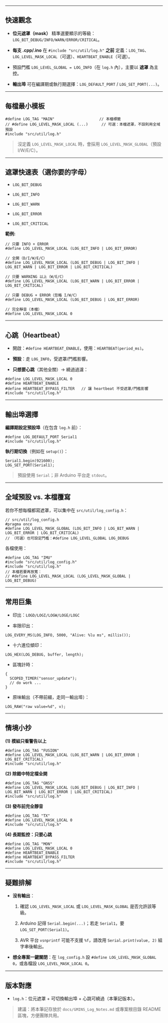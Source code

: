 
---

## 快速觀念

- **位元遮罩（mask）** 精準選要顯示的等級：`LOG_BIT_DEBUG/INFO/WARN/ERROR/CRITICAL`。
    
- **每支 .cpp/.ino** 在 `#include "src/util/log.h"` **之前** 定義：`LOG_TAG`、`LOG_LEVEL_MASK_LOCAL`（可選）、`HEARTBEAT_ENABLE`（可選）。
    
- 預設門檻 `LOG_LEVEL_GLOBAL = LOG_INFO`（在 `log.h` 內），主要以 **遮罩** 為主控。
    
- **輸出埠** 可在編譯期或執行期選擇：`LOG_DEFAULT_PORT` / `LOG_SET_PORT(...)`。
    

---

## 每檔最小模板

```
#define LOG_TAG "MAIN"                    // 本檔標籤
// #define LOG_LEVEL_MASK_LOCAL (...)      // 可選：本檔遮罩，不設則用全域預設
#include "src/util/log.h"
```

> 沒定義 `LOG_LEVEL_MASK_LOCAL` 時，會採用 `LOG_LEVEL_MASK_GLOBAL`（預設 I/W/E/C）。

---

## 遮罩快速表（選你要的字母）

- `LOG_BIT_DEBUG`
    
- `LOG_BIT_INFO`
    
- `LOG_BIT_WARN`
    
- `LOG_BIT_ERROR`
    
- `LOG_BIT_CRITICAL`
    

**範例:**

```
// 只要 INFO + ERROR
#define LOG_LEVEL_MASK_LOCAL (LOG_BIT_INFO | LOG_BIT_ERROR)

// 全開（D/I/W/E/C）
#define LOG_LEVEL_MASK_LOCAL (LOG_BIT_DEBUG | LOG_BIT_INFO | LOG_BIT_WARN | LOG_BIT_ERROR | LOG_BIT_CRITICAL)

// 只要 WARNING 以上（W/E/C）
#define LOG_LEVEL_MASK_LOCAL (LOG_BIT_WARN | LOG_BIT_ERROR | LOG_BIT_CRITICAL)

// 只要 DEBUG + ERROR（忽略 I/W/C）
#define LOG_LEVEL_MASK_LOCAL (LOG_BIT_DEBUG | LOG_BIT_ERROR)

// 完全靜音（本檔）
#define LOG_LEVEL_MASK_LOCAL 0
```

---

## 心跳（Heartbeat）

- 開啟：`#define HEARTBEAT_ENABLE`，使用：`HEARTBEAT(period_ms)`。
    
- **預設**：走 `LOG_INFO`，受遮罩/門檻影響。
    
- **只想要心跳**（其他全關）→ 繞過過濾：
    

```
#define LOG_LEVEL_MASK_LOCAL 0
#define HEARTBEAT_ENABLE
#define HEARTBEAT_BYPASS_FILTER   // 讓 heartbeat 不受遮罩/門檻影響
#include "src/util/log.h"
```

---

## 輸出埠選擇

**編譯期設定預設埠**（在包含 `log.h` 前）：

```
#define LOG_DEFAULT_PORT Serial1
#include "src/util/log.h"
```

**執行期切換**（例如在 `setup()`）：

```
Serial1.begin(921600);
LOG_SET_PORT(Serial1);
```

> 預設使用 `Serial`；非 Arduino 平台走 `stdout`。

---

## 全域預設 vs. 本檔覆寫

若你不想每檔都寫遮罩，可以集中在 `src/util/log_config.h`：

```
// src/util/log_config.h
#pragma once
#define LOG_LEVEL_MASK_GLOBAL (LOG_BIT_INFO | LOG_BIT_WARN | LOG_BIT_ERROR | LOG_BIT_CRITICAL)
// （可選）也可設定門檻：#define LOG_LEVEL_GLOBAL LOG_DEBUG
```

各檔使用：

```
#define LOG_TAG "IMU"
#include "src/util/log_config.h"
#include "src/util/log.h"
// 本檔若要再放寬：
// #define LOG_LEVEL_MASK_LOCAL (LOG_LEVEL_MASK_GLOBAL | LOG_BIT_DEBUG)
```

---

## 常用巨集

- 印出：`LOGD/LOGI/LOGW/LOGE/LOGC`
    
- 率限印出：
    

```
LOG_EVERY_MS(LOG_INFO, 5000, "Alive: %lu ms", millis());
```

- 十六進位傾印：
    

```
LOG_HEX(LOG_DEBUG, buffer, length);
```

- 區塊計時：
    

```
{
  SCOPED_TIMER("sensor_update");
  // do work ...
}
```

- 原味輸出（不帶前綴，走同一輸出埠）：
    

```
LOG_RAW("raw value=%d", v);
```

---

## 情境小抄

**(1) 模組只看警告以上**

```
#define LOG_TAG "FUSION"
#define LOG_LEVEL_MASK_LOCAL (LOG_BIT_WARN | LOG_BIT_ERROR | LOG_BIT_CRITICAL)
#include "src/util/log.h"
```

**(2) 除錯中特定檔全開**

```
#define LOG_TAG "GNSS"
#define LOG_LEVEL_MASK_LOCAL (LOG_BIT_DEBUG | LOG_BIT_INFO | LOG_BIT_WARN | LOG_BIT_ERROR | LOG_BIT_CRITICAL)
#include "src/util/log.h"
```

**(3) 發布前完全靜音**

```
#define LOG_TAG "TX"
#define LOG_LEVEL_MASK_LOCAL 0
#include "src/util/log.h"
```

**(4) 長期監控：只要心跳**

```
#define LOG_TAG "MON"
#define LOG_LEVEL_MASK_LOCAL 0
#define HEARTBEAT_ENABLE
#define HEARTBEAT_BYPASS_FILTER
#include "src/util/log.h"
```

---

## 疑難排解

- **沒有輸出**：
    
    1. 確認 `LOG_LEVEL_MASK_LOCAL` 或 `LOG_LEVEL_MASK_GLOBAL` 是否允許該等級。
        
    2. Arduino 記得 `Serial.begin(...)`；若走 `Serial1`，要 `LOG_SET_PORT(Serial1)`。
        
    3. AVR 平台 `vsnprintf` 可能不支援 `%f`，請改用 `Serial.print(value, 2)` 組字串後輸出。
        
- **想全專案一鍵關閉**：在 `log_config.h` 設 `#define LOG_LEVEL_MASK_GLOBAL 0`，或各檔設 `LOG_LEVEL_MASK_LOCAL 0`。
    

---

## 版本對應

- `log.h`：位元遮罩 + 可切換輸出埠 + 心跳可繞過（本筆記版本）。
    

> 建議：將本筆記存放於 `docs/GMINS_Log_Notes.md` 或專案根目錄 README 區塊，方便團隊共用。